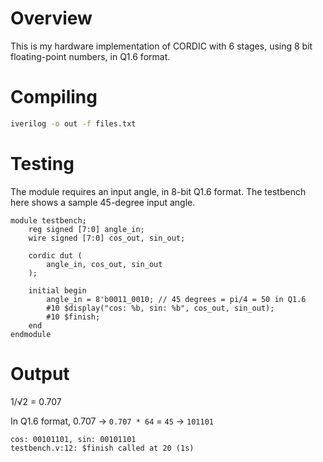 # Overview

This is my hardware implementation of CORDIC with 6 stages, using 8 bit floating-point numbers, in Q1.6 format.

# Compiling

```bash
iverilog -o out -f files.txt
```

# Testing

The module requires an input angle, in 8-bit Q1.6 format. The testbench here shows a sample 45-degree input angle.

```
module testbench;
    reg signed [7:0] angle_in;
    wire signed [7:0] cos_out, sin_out;

    cordic dut (
        angle_in, cos_out, sin_out
    );

    initial begin
        angle_in = 8'b0011_0010; // 45 degrees = pi/4 = 50 in Q1.6
        #10 $display("cos: %b, sin: %b", cos_out, sin_out);
        #10 $finish;
    end
endmodule
```

# Output

1/√2 = 0.707

In Q1.6 format, 0.707 -> `0.707 * 64` = `45` -> `101101`
```
cos: 00101101, sin: 00101101
testbench.v:12: $finish called at 20 (1s)
```
